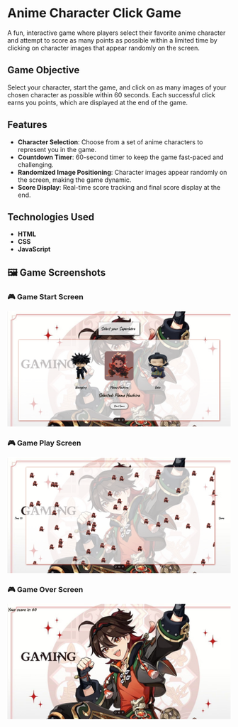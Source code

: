 # Anime Character Click Game 

A fun, interactive game where players select their favorite anime character and attempt to score as many points as possible within a limited time by clicking on character images that appear randomly on the screen.

##  Game Objective
Select your character, start the game, and click on as many images of your chosen character as possible within 60 seconds. Each successful click earns you points, which are displayed at the end of the game.

##  Features
- **Character Selection**: Choose from a set of anime characters to represent you in the game.
- **Countdown Timer**: 60-second timer to keep the game fast-paced and challenging.
- **Randomized Image Positioning**: Character images appear randomly on the screen, making the game dynamic.
- **Score Display**: Real-time score tracking and final score display at the end.

##  Technologies Used
- **HTML**
- **CSS**
- **JavaScript**

## 🖼️ Game Screenshots
### 🎮 Game Start Screen
![Game Start Screen](./images/start-screen.png)

### 🎮 Game Play Screen
![Game Play Screen](./images/game-play.png)

### 🎮 Game Over Screen
![Game Over Screen](./images/game-over.png)